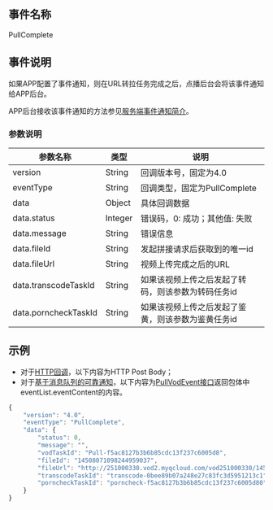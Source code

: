 ## 事件名称
PullComplete

## 事件说明
如果APP配置了事件通知，则在URL转拉任务完成之后，点播后台会将该事件通知给APP后台。

APP后台接收该事件通知的方法参见[服务端事件通知简介](/document/product/266/7829)。

### 参数说明
| 参数名称 | 类型 | 说明 |
|---------|---------|---------|
| version | String | 回调版本号，固定为4.0 |
| eventType | String | 回调类型，固定为PullComplete |
| data | Object | 具体回调数据 |
| data.status | Integer | 错误码，0: 成功；其他值: 失败 |
| data.message | String | 错误信息  |
| data.fileId | String | 发起拼接请求后获取到的唯一id |
| data.fileUrl | String | 视频上传完成之后的URL  |
| data.transcodeTaskId | String | 如果该视频上传之后发起了转码，则该参数为转码任务id |
| data.porncheckTaskId | String | 如果该视频上传之后发起了鉴黄，则该参数为鉴黄任务id |


## 示例

- 对于[HTTP回调](/document/product/266/7829#http.E5.9B.9E.E8.B0.83)，以下内容为HTTP Post Body；
- 对于[基于消息队列的可靠通知](/document/product/266/7829#.E5.9F.BA.E4.BA.8E.E6.B6.88.E6.81.AF.E9.98.9F.E5.88.97.E7.9A.84.E5.8F.AF.E9.9D.A0.E9.80.9A.E7.9F.A5)，以下内容为[PullVodEvent接口](/document/product/266/7818)返回包体中eventList.eventContent的内容。

```javascript
{
    "version": "4.0",
    "eventType": "PullComplete",
    "data": {
        "status": 0,
        "message": "",
        "vodTaskId": "Pull-f5ac8127b3b6b85cdc13f237c6005d8",
        "fileId": "14508071098244959037",
        "fileUrl": "http://251000330.vod2.myqcloud.com/vod251000330/14508071098244959037/f0.flv",
        "transcodeTaskId": "transcode-0bee89b07a248e27c83fc3d5951213c1",
        "porncheckTaskId": "porncheck-f5ac8127b3b6b85cdc13f237c6005d80"
    }
}
```
